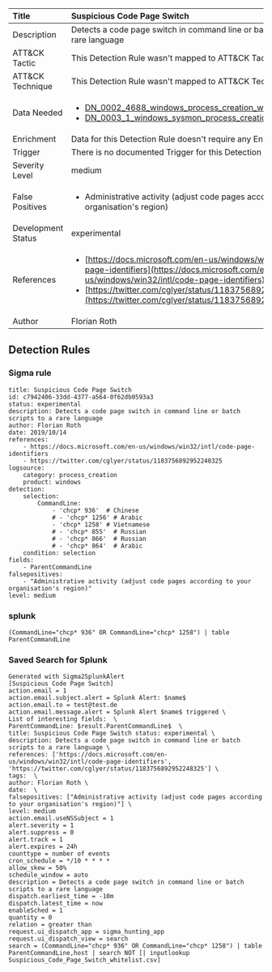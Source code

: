 | Title                | Suspicious Code Page Switch                                                                                                                                                 |
|:---------------------|:------------------------------------------------------------------------------------------------------------------------------------------------------------|
| Description          | Detects a code page switch in command line or batch scripts to a rare language                                                                                                                                           |
| ATT&amp;CK Tactic    |   This Detection Rule wasn't mapped to ATT&amp;CK Tactic yet  |
| ATT&amp;CK Technique |  This Detection Rule wasn't mapped to ATT&amp;CK Technique yet  |
| Data Needed          | <ul><li>[DN_0002_4688_windows_process_creation_with_commandline](../Data_Needed/DN_0002_4688_windows_process_creation_with_commandline.md)</li><li>[DN_0003_1_windows_sysmon_process_creation](../Data_Needed/DN_0003_1_windows_sysmon_process_creation.md)</li></ul>  |
| Enrichment           |  Data for this Detection Rule doesn't require any Enrichments.  |
| Trigger              |  There is no documented Trigger for this Detection Rule yet  |
| Severity Level       | medium |
| False Positives      | <ul><li>Administrative activity (adjust code pages according to your organisation's region)</li></ul>  |
| Development Status   | experimental |
| References           | <ul><li>[https://docs.microsoft.com/en-us/windows/win32/intl/code-page-identifiers](https://docs.microsoft.com/en-us/windows/win32/intl/code-page-identifiers)</li><li>[https://twitter.com/cglyer/status/1183756892952248325](https://twitter.com/cglyer/status/1183756892952248325)</li></ul>  |
| Author               | Florian Roth |


## Detection Rules

### Sigma rule

```
title: Suspicious Code Page Switch
id: c7942406-33dd-4377-a564-0f62db0593a3
status: experimental
description: Detects a code page switch in command line or batch scripts to a rare language
author: Florian Roth
date: 2019/10/14
references:
    - https://docs.microsoft.com/en-us/windows/win32/intl/code-page-identifiers
    - https://twitter.com/cglyer/status/1183756892952248325
logsource:
    category: process_creation
    product: windows
detection:
    selection:
        CommandLine: 
            - 'chcp* 936'  # Chinese
            # - 'chcp* 1256' # Arabic
            - 'chcp* 1258' # Vietnamese
            # - 'chcp* 855'  # Russian
            # - 'chcp* 866'  # Russian
            # - 'chcp* 864'  # Arabic
    condition: selection
fields:
    - ParentCommandLine
falsepositives:
    - "Administrative activity (adjust code pages according to your organisation's region)"
level: medium

```





### splunk
    
```
(CommandLine="chcp* 936" OR CommandLine="chcp* 1258") | table ParentCommandLine
```






### Saved Search for Splunk

```
Generated with Sigma2SplunkAlert
[Suspicious Code Page Switch]
action.email = 1
action.email.subject.alert = Splunk Alert: $name$
action.email.to = test@test.de
action.email.message.alert = Splunk Alert $name$ triggered \
List of interesting fields:  \
ParentCommandLine: $result.ParentCommandLine$  \
title: Suspicious Code Page Switch status: experimental \
description: Detects a code page switch in command line or batch scripts to a rare language \
references: ['https://docs.microsoft.com/en-us/windows/win32/intl/code-page-identifiers', 'https://twitter.com/cglyer/status/1183756892952248325'] \
tags:  \
author: Florian Roth \
date:  \
falsepositives: ["Administrative activity (adjust code pages according to your organisation's region)"] \
level: medium
action.email.useNSSubject = 1
alert.severity = 1
alert.suppress = 0
alert.track = 1
alert.expires = 24h
counttype = number of events
cron_schedule = */10 * * * *
allow_skew = 50%
schedule_window = auto
description = Detects a code page switch in command line or batch scripts to a rare language
dispatch.earliest_time = -10m
dispatch.latest_time = now
enableSched = 1
quantity = 0
relation = greater than
request.ui_dispatch_app = sigma_hunting_app
request.ui_dispatch_view = search
search = (CommandLine="chcp* 936" OR CommandLine="chcp* 1258") | table ParentCommandLine,host | search NOT [| inputlookup Suspicious_Code_Page_Switch_whitelist.csv]
```
